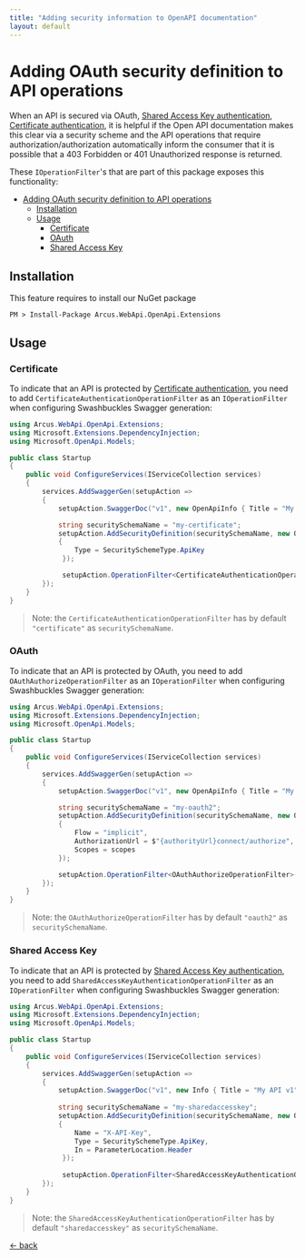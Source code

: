 ```yaml
---
title: "Adding security information to OpenAPI documentation"
layout: default
---
```


# Adding OAuth security definition to API operations

When an API is secured via OAuth, [Shared Access Key authentication](../../features/security/auth/shared-access-key), [Certificate authentication](../../features/security/auth/certificate), it is helpful if the Open API documentation makes this clear via a security scheme and the API operations that require authorization/authorization automatically inform the consumer that it is possible that a 403 Forbidden or 401 Unauthorized response is returned.

These `IOperationFilter`'s that are part of this package exposes this functionality:
- [Adding OAuth security definition to API operations](#adding-oauth-security-definition-to-api-operations)
  - [Installation](#installation)
  - [Usage](#usage)
    - [Certificate](#certificate)
    - [OAuth](#oauth)
    - [Shared Access Key](#shared-access-key)

## Installation

This feature requires to install our NuGet package

```shell
PM > Install-Package Arcus.WebApi.OpenApi.Extensions
```

## Usage

### Certificate

To indicate that an API is protected by [Certificate authentication](../../features/security/auth/certificate), you need to add `CertificateAuthenticationOperationFilter` as an `IOperationFilter` when configuring Swashbuckles Swagger generation:

```csharp
using Arcus.WebApi.OpenApi.Extensions;
using Microsoft.Extensions.DependencyInjection;
using Microsoft.OpenApi.Models;

public class Startup
{
    public void ConfigureServices(IServiceCollection services)
    {
        services.AddSwaggerGen(setupAction =>
        {
            setupAction.SwaggerDoc("v1", new OpenApiInfo { Title = "My API v1", Version = "v1" });

            string securitySchemaName = "my-certificate";
            setupAction.AddSecurityDefinition(securitySchemaName, new OpenApiSecurityScheme
            {
                Type = SecuritySchemeType.ApiKey
             });

             setupAction.OperationFilter<CertificateAuthenticationOperationFilter>(securitySchemaName);
        });
    }
}
```

> Note: the `CertificateAuthenticationOperationFilter` has by default `"certificate"` as `securitySchemaName`.

### OAuth

To indicate that an API is protected by OAuth, you need to add `OAuthAuthorizeOperationFilter` as an `IOperationFilter` when configuring Swashbuckles Swagger generation:

```csharp
using Arcus.WebApi.OpenApi.Extensions;
using Microsoft.Extensions.DependencyInjection;
using Microsoft.OpenApi.Models;

public class Startup
{
    public void ConfigureServices(IServiceCollection services)
    {
        services.AddSwaggerGen(setupAction =>
        {
            setupAction.SwaggerDoc("v1", new OpenApiInfo { Title = "My API v1", Version = "v1" });

            string securitySchemaName = "my-oauth2";
            setupAction.AddSecurityDefinition(securitySchemaName, new OAuth2Scheme
            {
                Flow = "implicit",
                AuthorizationUrl = $"{authorityUrl}connect/authorize",
                Scopes = scopes
            });

            setupAction.OperationFilter<OAuthAuthorizeOperationFilter>(securitySchemaName, new object[] { new[] { "myApiScope1", "myApiScope2" } });
        });
    }
}
```

> Note: the `OAuthAuthorizeOperationFilter` has by default `"oauth2"` as `securitySchemaName`.

### Shared Access Key

To indicate that an API is protected by [Shared Access Key authentication](../../features/security/auth/shared-access-key), you need to add `SharedAccessKeyAuthenticationOperationFilter` as an `IOperationFilter` when configuring Swashbuckles Swagger generation:

```csharp
using Arcus.WebApi.OpenApi.Extensions;
using Microsoft.Extensions.DependencyInjection;
using Microsoft.OpenApi.Models;

public class Startup
{
    public void ConfigureServices(IServiceCollection services)
    {
        services.AddSwaggerGen(setupAction =>
        {
            setupAction.SwaggerDoc("v1", new Info { Title = "My API v1", Version = "v1" });
        
            string securitySchemaName = "my-sharedaccesskey";
            setupAction.AddSecurityDefinition(securitySchemaName, new OpenApiSecurityScheme
            {
                Name = "X-API-Key",
                Type = SecuritySchemeType.ApiKey,
                In = ParameterLocation.Header
             });
        
             setupAction.OperationFilter<SharedAccessKeyAuthenticationOperationFilter>(securitySchemaName);
        });
    }
}
```

> Note: the `SharedAccessKeyAuthenticationOperationFilter` has by default `"sharedaccesskey"` as `securitySchemaName`.

[&larr; back](/)
